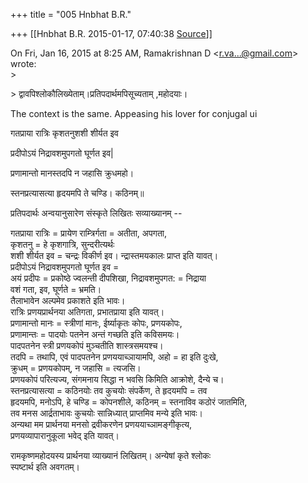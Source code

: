 +++
title = "005 Hnbhat B.R."

+++
[[Hnbhat B.R.	2015-01-17, 07:40:38 [Source](https://groups.google.com/g/samskrita/c/FDC2aIME2-U)]]



On Fri, Jan 16, 2015 at 8:25 AM, Ramakrishnan D \<[r.va...@gmail.com]()\> wrote:  
\>  

\>  द्वावपिश्लोकौलिख्येताम्।प्रतिपदार्थमपिसूच्यताम् ,महोदयाः।  
  
  
  

The context is the same. Appeasing his lover for conjugal ui  

  
गतप्राया रात्रिः कृशतनुशशी शीर्यत इव  

प्रदीपोऽयं निद्रावशमुपगतो घूर्णत इव\|  

प्रणामान्तो मानस्तदपि न जहासि क्रुधमहो।  

स्तनप्रत्यासत्या हृदयमपि ते चण्डि। कठिनम्॥  
  

प्रतिपदार्थः अन्वयानुसारेण संस्कृते लिखितः सव्याख्यानम् --  
  
गतप्राया रात्रिः = प्रायेण राम्त्रिर्गता = अतीता, अपगता,  
कृशतनु = हे कृशगात्रि, सुन्दरीत्यर्थः  
शशी शीर्यत इव = चन्द्रः विकीर्ण इव। न्द्रास्तमयकालः प्राप्त इति यावत्।  
प्रदीपोऽयं निद्रावशमुपगतो घूर्णत इव =  
अयं प्रदीपः = प्रकोष्ठे ज्वलन्ती दीपशिखा, निद्रावशमुपगत: = निद्राया  
वशं गता, इव, घूर्णते = भ्रमति।  
तैलाभावेन अल्पमेव प्रकाशते इति भावः।  
रात्रिः प्रणयप्रार्थनया अतिगता, प्रभातप्राया इति यावत्।  
प्रणामान्तो मानः = स्त्रीणां मानः, ईर्ष्याकृतः कोपः, प्रणयकोपः,  
प्रणामान्तः = पादयोः पतनेन अन्तं गच्छति इति कविसमयः।  
पादपतनेन स्त्री प्रणयकोपं मुञ्चतीति शास्त्रसमयश्च।  
तदपि = तथापि, एवं पादपतनेन प्रणययाच्ञायामपि, अहो = हा इति दुःखे,  
क्रुधम् = प्रणयकोपम्, न जहासि = त्यजसि।  
प्रणयकोपं परित्यज्य, संगमनाय सिद्धा न भवसि किमिति आक्रोशे, दैन्ये च।  
स्तनप्रत्यासत्या = कठिनयोः तव कुचयोः संपर्केण, ते हृदयमपि = तव  
हृदयमपि, मनोऽपि, हे चण्डि = कोपनशीले, कठिनम् = स्तनाविव कठोरं जातमिति,  
तव मनस आर्द्रताभावः कुचयोः सान्निध्यात् प्राप्तमिव मन्ये इति भावः।  
अन्यथा मम प्रार्थनया मनसो द्रवीकरणेन प्रणययाच्ञामङ्गीकृत्य,  
प्रणयव्यापारानुकूला भवेद् इति यावत्।  
  
रामकृष्णमहोदयस्य प्रार्थनया व्याख्यानं लिखितम्। अन्येषां कृते श्लोकः  
स्पष्टार्थ इति अवगतम्।  

